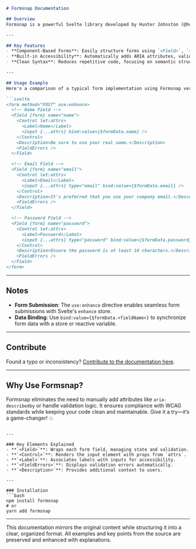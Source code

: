 

```markdown
# Formsnap Documentation

## Overview
Formsnap is a powerful Svelte library developed by Hunter Johnston (@huntabyte) that simplifies form componentization while ensuring top-tier accessibility. It reduces boilerplate code and automates accessibility features, making form creation efficient and inclusive.

---

## Key Features
- **Component-Based Forms**: Easily structure forms using `<Field>`, `<Control>`, `<Label>`, and `<FieldErrors>` components.
- **Built-in Accessibility**: Automatically adds ARIA attributes, validation, and error handling without manual configuration.
- **Clean Syntax**: Reduces repetitive code, focusing on semantic structure and user experience.

---

## Usage Example
Here's a comparison of a typical form implementation using Formsnap versus manual attribute handling:

```svelte
<form method="POST" use:enhance>
  <!-- Name Field -->
  <Field {form} name="name">
    <Control let:attrs>
      <Label>Name</Label>
      <input {...attrs} bind:value={$formData.name} />
    </Control>
    <Description>Be sure to use your real name.</Description>
    <FieldErrors />
  </Field>

  <!-- Email Field -->
  <Field {form} name="email">
    <Control let:attrs>
      <Label>Email</Label>
      <input {...attrs} type="email" bind:value={$formData.email} />
    </Control>
    <Description>It's preferred that you use your company email.</Description>
    <FieldErrors />
  </Field>

  <!-- Password Field -->
  <Field {form} name="password">
    <Control let:attrs>
      <Label>Password</Label>
      <input {...attrs} type="password" bind:value={$formData.password} />
    </Control>
    <Description>Ensure the password is at least 10 characters.</Description>
    <FieldErrors />
  </Field>
</form>
```

---

## Notes
- **Form Submission**: The `use:enhance` directive enables seamless form submissions with Svelte's `enhance` store.
- **Data Binding**: Use `bind:value={$formData.<fieldName>}` to synchronize form data with a store or reactive variable.

---

## Contribute
Found a typo or inconsistency? [Contribute to the documentation here](https://github.com/huntabyte/formsnap/edit/main/docs).

---

## Why Use Formsnap?
Formsnap eliminates the need to manually add attributes like `aria-describedby` or handle validation logic. It ensures compliance with WCAG standards while keeping your code clean and maintainable. Give it a try—it’s a game-changer! 💥
```

---

### Key Elements Explained
- **`<Field>`**: Wraps each form field, managing state and validation.
- **`<Control>`**: Renders the input element with props from `attrs`.
- **`<Label>`**: Associates labels with inputs for accessibility.
- **`<FieldErrors>`**: Displays validation errors automatically.
- **`<Description>`**: Provides additional context to users.

---

### Installation
```bash
npm install formsnap
# or
yarn add formsnap
```

---

This documentation mirrors the original content while structuring it into a clear, organized format. All examples and key points from the source are preserved and enhanced with explanations.
```